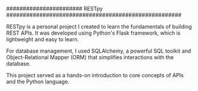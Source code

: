 ####################### RESTpy #####################################################


RESTpy is a personal project I created to learn the fundamentals of building REST APIs. It was developed using Python's Flask framework, which is lightweight and easy to learn. 

For database management, I used SQLAlchemy, a powerful SQL toolkit and Object-Relational Mapper (ORM) that simplifies interactions with the database.

This project served as a hands-on introduction to core concepts of APIs and the Python language.
